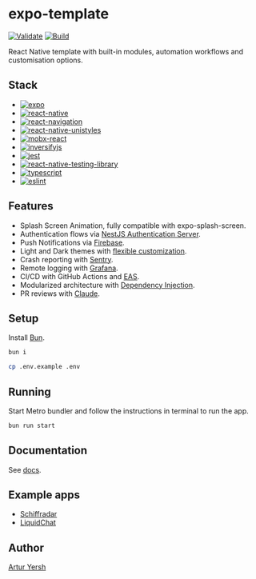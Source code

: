 # expo-template

[![Validate](https://github.com/artyorsh/expo-template/actions/workflows/validate.yml/badge.svg?event=push&branch=main)](https://github.com/artyorsh/expo-template/actions?query=branch%3Amain+event%3Apush)
[![Build](https://github.com/artyorsh/expo-template/actions/workflows/build.yml/badge.svg?event=schedule&branch=main)](https://github.com/artyorsh/expo-template/actions?query=branch%3Amain+event%3Aschedule)

React Native template with built-in modules, automation workflows and customisation options.

## Stack

- [![expo](https://img.shields.io/badge/expo-54.0-blue)](https://github.com/expo/expo/blob/main/packages/expo/CHANGELOG.md)
- [![react-native](https://img.shields.io/badge/react--native-0.81-blue)](https://github.com/facebook/react-native/releases)
- [![react-navigation](https://img.shields.io/badge/react--navigation-7.0-blue)](https://github.com/react-navigation/react-navigation/releases)
- [![react-native-unistyles](https://img.shields.io/badge/react--native--unistyles-3.0-blue)](https://github.com/vitalets/react-native-unistyles/releases)
- [![mobx-react](https://img.shields.io/badge/mobx--react-9.2-blue)](https://github.com/mobxjs/mobx/releases)
- [![inversifyjs](https://img.shields.io/badge/inversifyjs-7-blue)](https://github.com/inversify/InversifyJS/releases)
- [![jest](https://img.shields.io/badge/jest-29.7-blue)](https://github.com/jestjs/jest/releases)
- [![react-native-testing-library](https://img.shields.io/badge/testing--library-12.4-blue)](https://github.com/callstack/react-native-testing-library/releases)
- [![typescript](https://img.shields.io/badge/typescript-5.9-blue)](https://github.com/microsoft/TypeScript/releases)
- [![eslint](https://img.shields.io/badge/eslint-9-blue)](https://github.com/eslint/eslint/releases)

## Features

- Splash Screen Animation, fully compatible with expo-splash-screen.
- Authentication flows via [NestJS Authentication Server](https://github.com/artyorsh/nestjs-simple-auth).
- Push Notifications via [Firebase](https://rnfirebase.io/messaging/usage#what-does-it-do).
- Light and Dark themes with [flexible customization](https://github.com/artyorsh/expo-template/wiki/Branding).
- Crash reporting with [Sentry](https://sentry.io).
- Remote logging with [Grafana](https://github.com/artyorsh/grafana-mobile-observability).
- CI/CD with GitHub Actions and [EAS](https://expo.dev/eas).
- Modularized architecture with [Dependency Injection](https://inversify.io).
- PR reviews with [Claude](https://github.com/anthropics/claude-code-action#claude-code-action).

## Setup

Install [Bun](https://github.com/oven-sh/homebrew-bun#install).

```bash
bun i
```

```bash
cp .env.example .env
```

## Running

Start Metro bundler and follow the instructions in terminal to run the app.

```bash
bun run start
```

## Documentation

See [docs](./docs/readme.md).

## Example apps

- [Schiffradar](https://github.com/artyorsh/schiffradar)
- [LiquidChat](https://github.com/artyorsh/liquid-chat)

## Author

[Artur Yersh](https://artyorsh.me)
